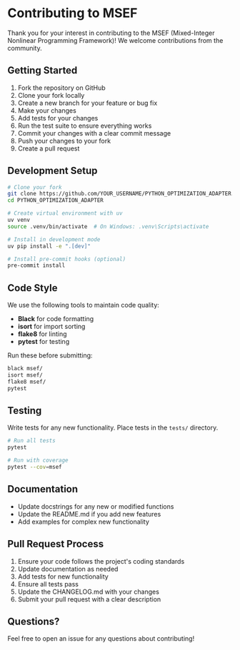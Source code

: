 # Contributing to MSEF

Thank you for your interest in contributing to the MSEF (Mixed-Integer Nonlinear Programming Framework)! We welcome contributions from the community.

## Getting Started

1. Fork the repository on GitHub
2. Clone your fork locally
3. Create a new branch for your feature or bug fix
4. Make your changes
5. Add tests for your changes
6. Run the test suite to ensure everything works
7. Commit your changes with a clear commit message
8. Push your changes to your fork
9. Create a pull request

## Development Setup

```bash
# Clone your fork
git clone https://github.com/YOUR_USERNAME/PYTHON_OPTIMIZATION_ADAPTER.git
cd PYTHON_OPTIMIZATION_ADAPTER

# Create virtual environment with uv
uv venv
source .venv/bin/activate  # On Windows: .venv\Scripts\activate

# Install in development mode
uv pip install -e ".[dev]"

# Install pre-commit hooks (optional)
pre-commit install
```

## Code Style

We use the following tools to maintain code quality:

- **Black** for code formatting
- **isort** for import sorting
- **flake8** for linting
- **pytest** for testing

Run these before submitting:

```bash
black msef/
isort msef/
flake8 msef/
pytest
```

## Testing

Write tests for any new functionality. Place tests in the `tests/` directory.

```bash
# Run all tests
pytest

# Run with coverage
pytest --cov=msef
```

## Documentation

- Update docstrings for any new or modified functions
- Update the README.md if you add new features
- Add examples for complex new functionality

## Pull Request Process

1. Ensure your code follows the project's coding standards
2. Update documentation as needed
3. Add tests for new functionality
4. Ensure all tests pass
5. Update the CHANGELOG.md with your changes
6. Submit your pull request with a clear description

## Questions?

Feel free to open an issue for any questions about contributing!
